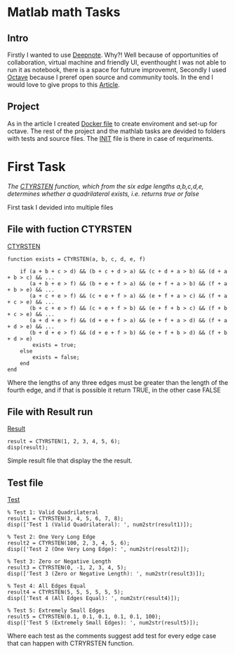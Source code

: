 # Matlab math Tasks

## Intro
Firstly I wanted to use [Deepnote](https://deepnote.com/). Why?! Well because of opportunities of collaboration, virtual machine and friendly UI, eventhought I was not able to run it as notebook, there is a space for futrure improvemnt,
Secondly I used [Octave](https://octave.org/) because I preref open source and community tools.
In the end I would love to give props to this [Article](https://community.deepnote.com/c/showcase/custom-environment-for-gnu-octave).

## Project
As in the article I created [Docker file](https://github.com/Yggdrasill501/octave_matlab_tasks/blob/main/Dockerfile) to create enviroment and set-up for octave.
The rest of the project and the mathlab tasks are devided to folders with tests and source files.
The [INIT](https://github.com/Yggdrasill501/octave_matlab_tasks/blob/main/INIT.sh) file is there in case of requriments.

# First Task  
*The [CTYRSTEN](https://github.com/Yggdrasill501/octave_matlab_tasks/blob/main/Task_1/CTYRSTEN.m) function, which from the six edge lengths a,b,c,d,e, determines whether a quadrilateral exists, i.e. returns true or false*

First task I devided into multiple files

## File with fuction CTYRSTEN 
[CTYRSTEN](https://github.com/Yggdrasill501/matlab_math_tasks/blob/main/Task_1/CTYRSTEN.m)
```
function exists = CTYRSTEN(a, b, c, d, e, f)

    if (a + b + c > d) && (b + c + d > a) && (c + d + a > b) && (d + a + b > c) && ...
       (a + b + e > f) && (b + e + f > a) && (e + f + a > b) && (f + a + b > e) && ...
       (a + c + e > f) && (c + e + f > a) && (e + f + a > c) && (f + a + c > e) && ...
       (b + c + e > f) && (c + e + f > b) && (e + f + b > c) && (f + b + c > e) && ...
       (a + d + e > f) && (d + e + f > a) && (e + f + a > d) && (f + a + d > e) && ...
       (b + d + e > f) && (d + e + f > b) && (e + f + b > d) && (f + b + d > e)
        exists = true;
    else
        exists = false;
    end
end
```

Where the lengths of any three edges must be greater than the length of the fourth edge, and if that is possible it return TRUE, in the other case FALSE

## File with Result run 
[Result](https://github.com/Yggdrasill501/matlab_math_tasks/blob/main/Task_1/result.m)

```
result = CTYRSTEN(1, 2, 3, 4, 5, 6);
disp(result);
```

Simple result file that display the the result.

## Test file
[Test](https://github.com/Yggdrasill501/matlab_math_tasks/blob/main/Task_1/test.m)


```
% Test 1: Valid Quadrilateral
result1 = CTYRSTEN(3, 4, 5, 6, 7, 8);
disp(['Test 1 (Valid Quadrilateral): ', num2str(result1)]);

% Test 2: One Very Long Edge
result2 = CTYRSTEN(100, 2, 3, 4, 5, 6);
disp(['Test 2 (One Very Long Edge): ', num2str(result2)]);

% Test 3: Zero or Negative Length
result3 = CTYRSTEN(0, -1, 2, 3, 4, 5);
disp(['Test 3 (Zero or Negative Length): ', num2str(result3)]);

% Test 4: All Edges Equal
result4 = CTYRSTEN(5, 5, 5, 5, 5, 5);
disp(['Test 4 (All Edges Equal): ', num2str(result4)]);

% Test 5: Extremely Small Edges
result5 = CTYRSTEN(0.1, 0.1, 0.1, 0.1, 0.1, 100);
disp(['Test 5 (Extremely Small Edges): ', num2str(result5)]);
```

Where each test as the comments suggest add test for every edge case that can happen with CTRYRSTEN function.

